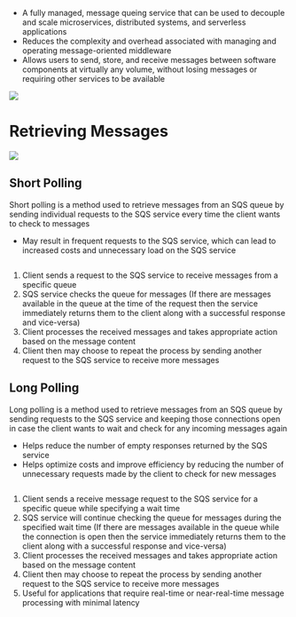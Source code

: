 
* A fully managed, message queing service that can be used to decouple and scale microservices, distributed systems, and serverless applications
* Reduces the complexity and overhead associated with managing and operating message-oriented middleware
* Allows users to send, store, and receive messages between software components at virtually any volume, without losing messages or requiring other services to be available

![](https://github.com/JonmarCorpuz/SecondBrain/blob/main/Assets/Whitespace.png)

# Retrieving Messages 

![](https://github.com/JonmarCorpuz/SecondBrain/blob/main/Assets/3QKUCv46QKSEw5tKZB6Wiw_ece62d9ec28a4cfba7bf372df8d99df1_Reading1.5A.png)

## Short Polling

Short polling is a method used to retrieve messages from an SQS queue by sending individual requests to the SQS service every time the client wants to check to messages

* May result in frequent requests to the SQS service, which can lead to increased costs and unnecessary load on the SQS service

![]()

1. Client sends a request to the SQS service to receive messages from a specific queue
2. SQS service checks the queue for messages (If there are messages available in the queue at the time of the request then the service immediately returns them to the client along with a successful response and vice-versa)
3. Client processes the received messages and takes appropriate action based on the message content
4. Client then may choose to repeat the process by sending another request to the SQS service to receive more messages

## Long Polling

Long polling is a method used to retrieve messages from an SQS queue by sending requests to the SQS service and keeping those connections open in case the client wants to wait and check for any incoming messages again

* Helps reduce the number of empty responses returned by the SQS service
* Helps optimize costs and improve efficiency by reducing the number of unnecessary requests made by the client to check for new messages

![]()

1. Client sends a receive message request to the SQS service for a specific queue while specifying a wait time
2. SQS service will continue checking the queue for messages during the specified wait time (If there are messages available in the queue while the connection is open then the service immediately returns them to the client along with a successful response and vice-versa)
3. Client processes the received messages and takes appropriate action based on the message content
4. Client then may choose to repeat the process by sending another request to the SQS service to receive more messages
5. Useful for applications that require real-time or near-real-time message processing with minimal latency
